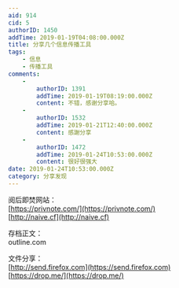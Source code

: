 ```yaml
---
aid: 914
cid: 5
authorID: 1450
addTime: 2019-01-19T04:08:00.000Z
title: 分享几个信息传播工具
tags:
    - 信息
    - 传播工具
comments:
    -
        authorID: 1391
        addTime: 2019-01-19T08:19:00.000Z
        content: 不错，感谢分享哈。
    -
        authorID: 1532
        addTime: 2019-01-21T12:40:00.000Z
        content: 感謝分享
    -
        authorID: 1472
        addTime: 2019-01-24T10:53:00.000Z
        content: 很好很强大
date: 2019-01-24T10:53:00.000Z
category: 分享发现
---
```


阅后即焚网站：  
[https://privnote.com/](https://privnote.com/)  
[http://naive.cf](http://naive.cf)

存档正文：  
outline.com

文件分享：  
[http://send.firefox.com](https://send.firefox.com)  
[https://drop.me/](https://drop.me/)
